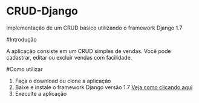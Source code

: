 CRUD-Django
===========

Implementação de um CRUD básico utilizando o framework Django 1.7

#Introdução

A aplicação consiste em um CRUD simples de vendas. Você pode cadastrar, editar ou excluir vendas com facilidade.

#Como utilizar

1. Faça o download ou clone a aplicação
2. Baixe e instale o framework Django versão 1.7 [Veja como clicando aqui](https://www.djangoproject.com/download/)
3. Execulte a aplicação

